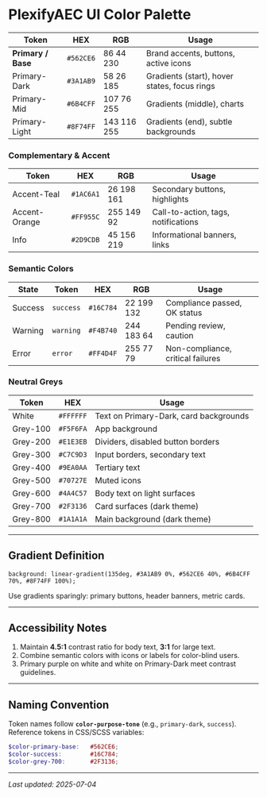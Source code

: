 # PlexifyAEC UI Color Palette

| Token                | HEX       | RGB            | Usage |
|----------------------|-----------|----------------|-------|
| **Primary / Base**   | `#562CE6` | 86 44 230      | Brand accents, buttons, active icons |
| Primary-Dark         | `#3A1AB9` | 58 26 185      | Gradients (start), hover states, focus rings |
| Primary-Mid          | `#6B4CFF` | 107 76 255     | Gradients (middle), charts |
| Primary-Light        | `#8F74FF` | 143 116 255    | Gradients (end), subtle backgrounds |

### Complementary & Accent

| Token                | HEX       | RGB            | Usage |
|----------------------|-----------|----------------|-------|
| Accent-Teal          | `#1AC6A1` | 26 198 161     | Secondary buttons, highlights |
| Accent-Orange        | `#FF955C` | 255 149 92     | Call-to-action, tags, notifications |
| Info                 | `#2D9CDB` | 45 156 219     | Informational banners, links |

### Semantic Colors

| State    | Token      | HEX       | RGB          | Usage |
|----------|------------|-----------|--------------|-------|
| Success  | `success`  | `#16C784` | 22 199 132   | Compliance passed, OK status |
| Warning  | `warning`  | `#F4B740` | 244 183 64   | Pending review, caution |
| Error    | `error`    | `#FF4D4F` | 255 77 79    | Non-compliance, critical failures |

### Neutral Greys

| Token            | HEX       | Usage |
|------------------|-----------|-------|
| White            | `#FFFFFF` | Text on Primary-Dark, card backgrounds |
| Grey-100         | `#F5F6FA` | App background |
| Grey-200         | `#E1E3EB` | Dividers, disabled button borders |
| Grey-300         | `#C7C9D3` | Input borders, secondary text |
| Grey-400         | `#9EA0AA` | Tertiary text |
| Grey-500         | `#70727E` | Muted icons |
| Grey-600         | `#4A4C57` | Body text on light surfaces |
| Grey-700         | `#2F3136` | Card surfaces (dark theme) |
| Grey-800         | `#1A1A1A` | Main background (dark theme) |

---

## Gradient Definition

```
background: linear-gradient(135deg, #3A1AB9 0%, #562CE6 40%, #6B4CFF 70%, #8F74FF 100%);
```

Use gradients sparingly: primary buttons, header banners, metric cards.

---

## Accessibility Notes

1. Maintain **4.5:1** contrast ratio for body text, **3:1** for large text.  
2. Combine semantic colors with icons or labels for color-blind users.  
3. Primary purple on white and white on Primary-Dark meet contrast guidelines.

---

## Naming Convention

Token names follow **`color-purpose-tone`** (e.g., `primary-dark`, `success`). Reference tokens in CSS/SCSS variables:

```scss
$color-primary-base:   #562CE6;
$color-success:        #16C784;
$color-grey-700:       #2F3136;
```

---

_Last updated: 2025-07-04_
